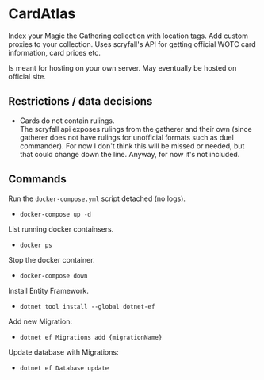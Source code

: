 # CardAtlas

Index your Magic the Gathering collection with location tags.
Add custom proxies to your collection.
Uses scryfall's API for getting official WOTC card information, card prices etc.

Is meant for hosting on your own server. May eventually be hosted on official site.

## Restrictions / data decisions
- Cards do not contain rulings. <br/>
The scryfall api exposes rulings from the gatherer and their own (since gatherer does not have rulings for unofficial formats such as duel commander). For now I don't think this will be missed or needed, but that could change down the line. Anyway, for now it's not included.

## Commands
Run the `docker-compose.yml` script detached (no logs).
- `docker-compose up -d`

List running docker containsers.
- `docker ps`

Stop the docker container.
- `docker-compose down`

Install Entity Framework.
- `dotnet tool install --global dotnet-ef`

Add new Migration:
- `dotnet ef Migrations add {migrationName}`

Update database with Migrations:
- `dotnet ef Database update`
